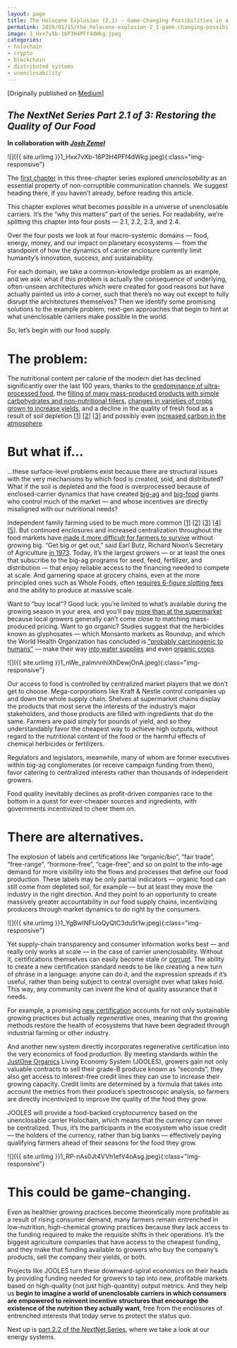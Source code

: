 ```yaml
---
layout: page
title: The Holocene Explosion (2.1) - Game-Changing Possibilities in a World of Unenclosable Carriers
permalink: 2020/01/15/the-holocene-explosion-2_1-game-changing-possibilities-in-a-world-of-unenclosable-carriers
image: 1_Hxx7vXb-16P3H4PFf4dWkg.jpeg
categories:
- holochain
- crypto
- blockchain
- distributed systems
- unenclosability
---
```

[Originally published on [Medium](https://medium.com/holochain/the-holocene-explosion-2-1-game-changing-possibilities-in-a-world-of-unenclosable-carriers-21ddbb15341a)]

_The NextNet Series Part 2.1 of 3: Restoring the Quality of Our Food_
-------------------------------------------------------------------

**In collaboration with** [**_Josh Zemel_**](https://medium.com/@joshmzemel)

![]({{ site.urlimg }}1_Hxx7vXb-16P3H4PFf4dWkg.jpeg){:class="img-responsive"}

The [first chapter](_posts/2019-12-19-unenclosable-carriers-and-the-future-of-communication) in this three-chapter series explored _unenclosability_ as an essential property of non-corruptible communication channels. We suggest heading there, if you haven’t already, before reading this article.

This chapter explores what becomes possible in a universe of unenclosable carriers. It’s the “why this matters” part of the series. For readability, we’re splitting this chapter into four posts — 2.1, 2.2, 2.3, and 2.4.

Over the four posts we look at four macro-systemic domains — food, energy, money, and our impact on planetary ecosystems — from the standpoint of how the dynamics of carrier enclosure currently limit humanity’s innovation, success, and sustainability.

For each domain, we take a common-knowledge problem as an example, and we ask: what if this problem is actually the consequence of underlying, often-unseen architectures which were created for good reasons but have actually painted us into a corner, such that there’s no way out except to fully disrupt the architectures themselves? Then we identify some promising solutions to the example problem, next-gen approaches that begin to hint at what unenclosable carriers make possible in the world.

So, let’s begin with our food supply.

The problem:
============

The nutritional content per calorie of the modern diet has declined significantly over the last 100 years, thanks to the [predominance of ultra-processed food](https://www.npr.org/sections/thesalt/2019/05/16/723693839/its-not-just-salt-sugar-fat-study-finds-ultra-processed-foods-drive-weight-gain), the [filling of many mass-produced products with simple carbohydrates and non-nutritional fillers](https://directorsblog.nih.gov/tag/low-quality-carbohydrates/), [changes in varieties of crops grown to increase yields](https://www.ncbi.nlm.nih.gov/m/pubmed/15637215/), and a decline in the quality of fresh food as a result of soil depletion \[[1](https://www.scientificamerican.com/article/soil-depletion-and-nutrition-loss/)\] \[[2](https://soils.wisc.edu/facstaff/barak/poster_gallery/minneapolis2000a/)\] \[[3](https://www.theguardian.com/lifeandstyle/2005/may/15/foodanddrink.shopping3)\] and possibly even [increased carbon in the atmosphere](https://www.politico.com/agenda/story/2017/09/13/food-nutrients-carbon-dioxide-000511).

But what if…
============

…these surface-level problems exist because there are structural issues with the very mechanisms by which food is created, sold, and distributed? What if the soil is depleted and the food is overprocessed because of enclosed-carrier dynamics that have created [big-ag](https://www.tharawat-magazine.com/facts/top-ten-agribusiness-companies/#gs.xknwd5) and [big-food](https://www.businessinsider.com/10-companies-control-the-food-industry-2016-9) giants who control much of the market — and whose incentives are directly misaligned with our nutritional needs?

Independent family farming used to be much more common \[[1](https://www.washingtonpost.com/news/wonk/wp/2014/09/16/the-decline-of-the-small-american-family-farm-in-one-chart/)\] \[[2](https://www.usnews.com/news/best-states/articles/2018-04-04/family-farms-pushed-to-get-big-or-go-bust)\] \[[3](https://www.salon.com/2015/02/10/what_nobody_told_me_about_small_farming_i_cant_make_a_living/)\] \[[4](https://www.t-g.com/story/2646155.html)\] \[[5](https://www.thedailystar.com/news/local_news/number-of-family-farms-continues-to-decline/article_7b3c5532-e02e-5e07-8c62-5881899f616c.html)\]. But continued enclosures and increased centralization throughout the food markets have [made it more difficult for farmers to survive](https://www.nationalreview.com/2016/08/small-farms-big-business-family-farms-struggle-against-industrial-agriculture/) without growing big. “Get big or get out,” said Earl Butz, Richard Nixon’s Secretary of Agriculture [in 1973](https://www.theguardian.com/world/2008/feb/04/usa.obituaries). Today, it’s the largest growers — or at least the ones that subscribe to the big-ag programs for seed, feed, fertilizer, and distribution — that enjoy reliable access to the financing needed to compete at scale. And garnering space at grocery chains, even at the more principled ones such as Whole Foods, often [requires 6-figure slotting fees](https://www.wsj.com/articles/getting-your-product-on-shelves-at-whole-foods-just-got-harder-1518085801) and the ability to produce at massive scale.

Want to “buy local”? Good luck: you’re limited to what’s available during the growing season in your area, and you’ll pay [more than at the supermarket](https://www.fdrsinc.org/wp-content/uploads/2018/03/JFDR_49.1_4_Curtis.pdf) because local growers generally can’t come close to matching mass-produced pricing. Want to go organic? Studies suggest that the herbicides known as glyphosates — which Monsanto markets as Roundup, and which the World Health Organization has concluded is [“probably carcinogenic to humans”](https://www.thelancet.com/journals/lanonc/article/PIIS1470-2045(15)70134-8/fulltext) — make their way [into water supplies](https://toxics.usgs.gov/highlights/glyphosate02.html) and even [organic crops](https://www.producer.com/2019/01/glyphosate-residues-snare-organics/).

![]({{ site.urlimg }}1_nWe_jralmnnhiXhDewjOnA.jpeg){:class="img-responsive"}

Our access to food is controlled by centralized market players that we don’t get to choose. Mega-corporations like Kraft & Nestle control companies up and down the whole supply chain. Shelves at supermarket chains display the products that most serve the interests of the industry’s major stakeholders, and those products are filled with ingredients that do the same. Farmers are paid simply for pounds of yield, and so they understandably favor the cheapest way to achieve high outputs, without regard to the nutritional content of the food or the harmful effects of chemical herbicides or fertilizers.

Regulators and legislators, meanwhile, many of whom are former executives within big-ag conglomerates (or receive campaign funding from them), favor catering to centralized interests rather than thousands of independent growers.

Food quality inevitably declines as profit-driven companies race to the bottom in a quest for ever-cheaper sources and ingredients, with governments incentivized to cheer them on.

There are alternatives.
=======================

The explosion of labels and certifications like “organic/bio”, “fair trade”, “free-range”, “hormone-free”, “cage-free”, and so on point to the info-age demand for more visibility into the flows and processes that define our food production. These labels may be only partial indicators — organic food can still come from depleted soil, for example — but at least they move the industry in the right direction. And they point to an opportunity to create massively greater accountability in our food supply chains, incentivizing producers through market dynamics to do right by the consumers.

![]({{ site.urlimg }}1_YgBwINFtJoQyQtC3du5t1w.jpeg){:class="img-responsive"}

Yet supply-chain transparency and consumer information works best — and really only works at scale — in the case of carrier unenclosability. Without it, certifications themselves can easily become stale or [corrupt](https://www.businessinsider.fr/us/organic-milk-may-not-be-organic-2017-5). The ability to create a new certification standard needs to be like creating a new turn of phrase in a language: anyone can do it, and the expression spreads if it’s useful, rather than being subject to central oversight over what takes hold. This way, any community can invent the kind of quality assurance that it needs.

For example, a promising [new certification](https://regenorganic.org/) accounts for not only sustainable growing practices but actually _regenerative_ ones, meaning that the growing methods restore the health of ecosystems that have been degraded through industrial farming or other industry.

And another new system directly incorporates regenerative certification into the very economics of food production. By meeting standards within the [JustOne Organics](https://justoneorganics.com/) Living Economy System (JOOLES), growers gain not only valuable contracts to sell their grade-B produce known as “seconds”, they also get access to interest-free credit lines they can use to increase their growing capacity. Credit limits are determined by a formula that takes into account the metrics from their produce’s spectroscopic analysis, so farmers are directly incentivized to improve the quality of the food they grow.

JOOLES will provide a food-backed cryptocurrency based on the unenclosable carrier Holochain, which means that the currency can never be centralized. Thus, it’s the participants in the ecosystem who issue credit — the holders of the currency, rather than big banks — effectively paying qualifying farmers ahead of their seasons for the food they grow.

![]({{ site.urlimg }}1_RP-nAs0Jt4VVh1efV4oAsg.jpeg){:class="img-responsive"}

This could be game-changing.
============================

Even as healthier growing practices become theoretically more profitable as a result of rising consumer demand, many farmers remain entrenched in low-nutrition, high-chemical growing practices because they lack access to the funding required to make the requisite shifts in their operations. It’s the biggest agriculture companies that have access to the cheapest funding, and they make that funding available to growers who buy the company’s products, sell the company their yields, or both.

Projects like JOOLES turn these downward-spiral economics on their heads by providing funding needed for growers to tap into new, profitable markets based on high-quality (not just high-quantity) output metrics. And they help us **begin to imagine a world of unenclosable carriers in which consumers are empowered to reinvent incentive structures that encourage the existence of the nutrition they actually want**, free from the enclosures of entrenched interests that today serve to protect the status quo.

Next up is [part 2.2 of the NextNet Series](https://medium.com/holochain/the-holocene-explosion-2-2-game-changing-possibilities-in-a-world-of-unenclosable-carriers-a63efa3cd2a3), where we take a look at our energy systems.